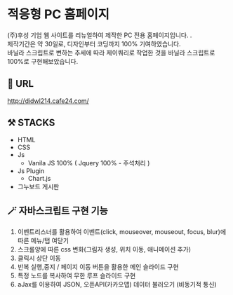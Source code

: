 # 적응형 PC 홈페이지
(주)후성 기업 웹 사이트를 리뉴얼하여 제작한 PC 전용 홈페이지입니다. .<br>
제작기간은 약 30일로, 디자인부터 코딩까지 100% 기여하였습니다.<br>
바닐라 스크립트로 변하는 추세에 따라 제이쿼리로 작업한 것을 바닐라 스크립트로 100%로 구현해보았습니다.

## 🔗 URL
http://didwl214.cafe24.com/

## ⚒️ STACKS
* HTML
* CSS
* Js
  + Vanila JS 100% ( Jquery 100% - 주석처리 )
* Js Plugin
  + Chart.js
* 그누보드 게시판

## 🪄 자바스크립트 구현 기능
1. 이벤트리스너를 활용하여 이벤트(click, mouseover, mouseout, focus, blur)에 따른 메뉴/탭 여닫기
2. 스크롤양에 따른 css 변화(그림자 생성, 위치 이동, 애니메이션 추가)
3. 클릭시 상단 이동
4. 반복 실행,중지 / 페이지 이동 버튼을 활용한 메인 슬라이드 구현
5. 특정 노드를 복사하여 무한 루프 슬라이드 구현
6. aJax를 이용하여 JSON, 오픈API(카카오맵) 데이터 불러오기 (비동기적 통신)


